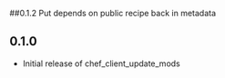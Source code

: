 ##0.1.2
Put depends on public recipe back in metadata


## 0.1.0

- Initial release of chef_client_update_mods
